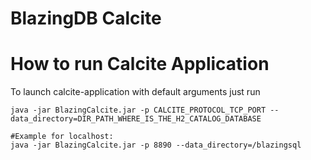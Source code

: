 # BlazingDB Calcite

# How to run Calcite Application

To launch calcite-application with default arguments just run

```shell-script
java -jar BlazingCalcite.jar -p CALCITE_PROTOCOL_TCP_PORT --data_directory=DIR_PATH_WHERE_IS_THE_H2_CATALOG_DATABASE

#Example for localhost:
java -jar BlazingCalcite.jar -p 8890 --data_directory=/blazingsql
```

